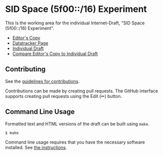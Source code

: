 # SID Space (5f00::/16) Experiment

This is the working area for the individual Internet-Draft, "SID Space (5f00::/16) Experiment".

* [Editor's Copy](https://ipvsix.github.io/draft-sidspace-experiment/#go.draft-ek-srv6ops-sidspace-experiment.html)
* [Datatracker Page](https://datatracker.ietf.org/doc/draft-ek-srv6ops-sidspace-experiment)
* [Individual Draft](https://datatracker.ietf.org/doc/html/draft-ek-srv6ops-sidspace-experiment)
* [Compare Editor's Copy to Individual Draft](https://ipvsix.github.io/draft-sidspace-experiment/#go.draft-ek-srv6ops-sidspace-experiment.diff)


## Contributing

See the
[guidelines for contributions](https://github.com/ipvsix/draft-sidspace-experiment/blob/main/CONTRIBUTING.md).

Contributions can be made by creating pull requests.
The GitHub interface supports creating pull requests using the Edit (✏) button.


## Command Line Usage

Formatted text and HTML versions of the draft can be built using `make`.

```sh
$ make
```

Command line usage requires that you have the necessary software installed.  See
[the instructions](https://github.com/martinthomson/i-d-template/blob/main/doc/SETUP.md).

